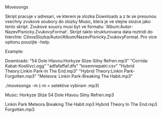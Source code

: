 Movesongs

Skript pracuje v adresari, ve kterem je slozka
Downloads a z te se presunou vsechny zvukove soubory do slozky Music,
ktera je ve stejne slozce jako tento skript. Zvukove souory musi byt ve
formatu: 'Album:Autor-NazevPisnicky.ZvukovyFormat'. Skript takto
strukturovana data roztridi do hierchie:
CilovaSlozka/Autor/Album/NazevPisnicky.ZvukovyFormat.
Pro vice optionu pouzijte -help.

Example:

Downloads:
"54 Dole Hlavou:Horkyze Slize-Silny Refren.mp3" 
"Corrida: Kabat-Kostlivci.ogg"
"adfafaffaf.dfs"
"tosemnepatri.csv"
"Hybrid Theory:Linkin Park-In The End.mp3"
"Hybrid Theory:Linkin Park-Forgotten.mp3"
"Meteora: Linkin Park-Breaking The Habit.mp3"

./movesongs -m 			(-m = selektive vybiram .mp3)

Music:
Horkyze Slize
	54 Dole Hlavou
		Silny Refren.mp3
		
Linkin Park
	Meteora
		Breaking The Habit.mp3
	Hybrid Theory
		In The End.mp3
		Forgotten.mp3
